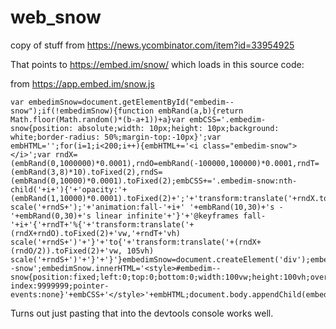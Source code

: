 # web_snow
copy of stuff from https://news.ycombinator.com/item?id=33954925

That points to https://embed.im/snow/ which loads in this source code:

from https://app.embed.im/snow.js

```
var embedimSnow=document.getElementById("embedim--snow");if(!embedimSnow){function embRand(a,b){return Math.floor(Math.random()*(b-a+1))+a}var embCSS='.embedim-snow{position: absolute;width: 10px;height: 10px;background: white;border-radius: 50%;margin-top:-10px}';var embHTML='';for(i=1;i<200;i++){embHTML+='<i class="embedim-snow"></i>';var rndX=(embRand(0,1000000)*0.0001),rndO=embRand(-100000,100000)*0.0001,rndT=(embRand(3,8)*10).toFixed(2),rndS=(embRand(0,10000)*0.0001).toFixed(2);embCSS+='.embedim-snow:nth-child('+i+'){'+'opacity:'+(embRand(1,10000)*0.0001).toFixed(2)+';'+'transform:translate('+rndX.toFixed(2)+'vw,-10px) scale('+rndS+');'+'animation:fall-'+i+' '+embRand(10,30)+'s -'+embRand(0,30)+'s linear infinite'+'}'+'@keyframes fall-'+i+'{'+rndT+'%{'+'transform:translate('+(rndX+rndO).toFixed(2)+'vw,'+rndT+'vh) scale('+rndS+')'+'}'+'to{'+'transform:translate('+(rndX+(rndO/2)).toFixed(2)+'vw, 105vh) scale('+rndS+')'+'}'+'}'}embedimSnow=document.createElement('div');embedimSnow.id='embedim--snow';embedimSnow.innerHTML='<style>#embedim--snow{position:fixed;left:0;top:0;bottom:0;width:100vw;height:100vh;overflow:hidden;z-index:9999999;pointer-events:none}'+embCSS+'</style>'+embHTML;document.body.appendChild(embedimSnow)}
```

Turns out just pasting that into the devtools console works well.


